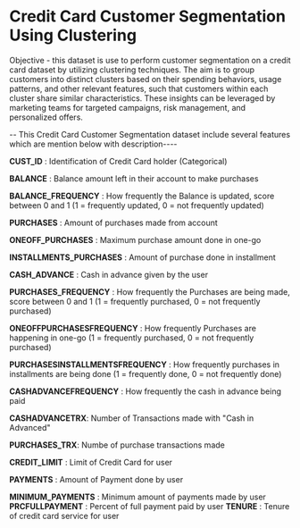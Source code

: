 # Credit Card Customer Segmentation Using Clustering
Objective - this dataset is use to perform customer segmentation on a credit card dataset by utilizing clustering techniques. The aim is to group customers into distinct clusters based on their spending behaviors, usage patterns, and other relevant features, such that customers within each cluster share similar characteristics. These insights can be leveraged by marketing teams for targeted campaigns, risk management, and personalized offers.

-- This Credit Card Customer Segmentation dataset include several features which are mention below with description----

**CUST_ID** : Identification of Credit Card holder (Categorical)

**BALANCE** : Balance amount left in their account to make purchases 

**BALANCE_FREQUENCY** : How frequently the Balance is updated, score between 0 and 1 (1 = frequently updated, 0 = not frequently updated)

**PURCHASES** : Amount of purchases made from account

**ONEOFF_PURCHASES** : Maximum purchase amount done in one-go

**INSTALLMENTS_PURCHASES** : Amount of purchase done in installment

**CASH_ADVANCE** : Cash in advance given by the user

**PURCHASES_FREQUENCY** : How frequently the Purchases are being made, score between 0 and 1 (1 = frequently purchased, 0 = not frequently purchased)

**ONEOFFPURCHASESFREQUENCY** : How frequently Purchases are happening in one-go (1 = frequently purchased, 0 = not frequently purchased)

**PURCHASESINSTALLMENTSFREQUENCY** : How frequently purchases in installments are being done (1 = frequently done, 0 = not frequently done)

**CASHADVANCEFREQUENCY** : How frequently the cash in advance being paid

**CASHADVANCETRX**: Number of Transactions made with "Cash in Advanced"

**PURCHASES_TRX**: Numbe of purchase transactions made

**CREDIT_LIMIT** : Limit of Credit Card for user

**PAYMENTS** : Amount of Payment done by user

**MINIMUM_PAYMENTS** : Minimum amount of payments made by user
**PRCFULLPAYMENT** : Percent of full payment paid by user
**TENURE** : Tenure of credit card service for user
